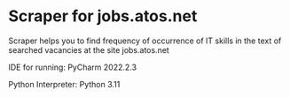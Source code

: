 # Scraper for jobs.atos.net
 Scraper helps you to find frequency of occurrence  of IT skills in the text of searched vacancies at the site jobs.atos.net

IDE for running: PyCharm 2022.2.3

Python Interpreter: Python 3.11



